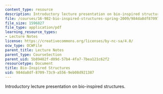 ```yaml
---
content_type: resource
description: Introductory lecture presentation on bio-inspired structures.
file: /courses/16-982-bio-inspired-structures-spring-2009/984da8df870973c9a5569eb08d921387_MIT16_982s09_lec01.pdf
file_size: 1596827
file_type: application/pdf
learning_resource_types:
- Lecture Notes
license: https://creativecommons.org/licenses/by-nc-sa/4.0/
ocw_type: OCWFile
parent_title: Lecture Notes
parent_type: CourseSection
parent_uid: 5b89482f-d09d-57b4-4fa7-7bea121c62f2
resourcetype: Document
title: Bio-Inspired Structures
uid: 984da8df-8709-73c9-a556-9eb08d921387
---
```

Introductory lecture presentation on bio-inspired structures.